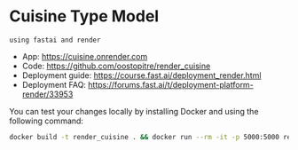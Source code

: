 # Cuisine Type Model

`using fastai and render`

- App: https://cuisine.onrender.com
- Code: https://github.com/oostopitre/render_cuisine
- Deployment guide: https://course.fast.ai/deployment_render.html
- Deployment FAQ: https://forums.fast.ai/t/deployment-platform-render/33953

You can test your changes locally by installing Docker and using the following command:

```bash
docker build -t render_cuisine . && docker run --rm -it -p 5000:5000 render_cuisine
```
